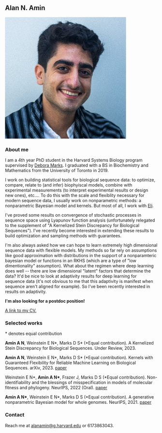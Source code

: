 ## Alan N. Amin
![Image](/assets/zUg6W86__400x400.jpg)

### About me

I am a 4th year PhD student in the Harvard Systems Biology program supervised by [Debora Marks](https://www.deboramarkslab.com/).
I graduated with a BS in Biochemistry and Mathematics from the University of Toronto in 2019.

I work on building statistical tools for biological sequence data: to optimize, compare, relate to (and infer) biophyiscal models, combine with experimental measurements (to interpret experimental results or design new ones), etc....
To do this with the scale and flexiblity necessary for modern sequence data, I usually work on nonparametric methods: a nonparametric Bayesian model and kernels.
But most of all, I work with [Eli](https://eweinstein.github.io/).

I've proved some results on convergence of stochastic processes in sequence space using Lyapunov function analysis (unfortunately relegated to the supplement of "A Kernelized Stein Discrepancy for Biological Sequences"). I've recently become interested in extending these results to build optimization and sampling methods with guarantees.

I'm also always asked how we can hope to learn extremely high dimensional sequence data with flexible models.
My methods so far rely on assumptions like good approximation with distributions in the support of a nonparamteric bayesian model or functions in an RKHS (which are a type of "low dimentionality" assumption).
What about the regimen where deep learning does well -- there are low dimensional "latent" factors that determine the data?
It'd be nice to look at adaptivity results for deep learning for sequence data (it's not obvious to me that this adaptivity is manifest when sequence aren't aligned for example).
So I've been recently interested in results on adaptivity.

**I'm also looking for a postdoc position!**

[A link to my CV.](https://github.com/AlanNawzadAmin/alannawzadamin.github.io/blob/main/assets/Alan_Amin_CV.pdf?raw=true)

### Selected works
\* denotes equal contribution

**Amin A N**, Weinstein E N\*, Marks D S\* (*Equal contribution). A Kernelized Stein Discrepancy for Biological Sequences. Under Review, 2023.

**Amin A N**, Weinstein E N\*, Marks D S\* (*Equal contribution). Kernels with Guaranteed Flexibility for Reliable Machine Learning on Biological Sequences. arXiv, 2023. [paper](https://arxiv.org/abs/2304.03775)

Weinstein E N\*, **Amin A N\***, Frazer J, Marks D S (*Equal contribution). Non-identifiability and the blessings of misspecification in models of molecular fitness and phylogeny. NeurIPS, 2022 (Oral). [paper](https://proceedings.neurips.cc/paper_files/paper/2022/file/247e592848391fe01f153f179c595090-Paper-Conference.pdf)

**Amin A N\***, Weinstein E N\*, Marks D S (*Equal contribution). A generative nonparametric Bayesian model for whole genomes. NeurIPS, 2021. [paper](https://proceedings.neurips.cc/paper/2021/hash/e9dcb63ca828d0e00cd05b445099ed2e-Abstract.html)


### Contact
Reach me at alanamin@g.harvard.edu or 6173863043.


